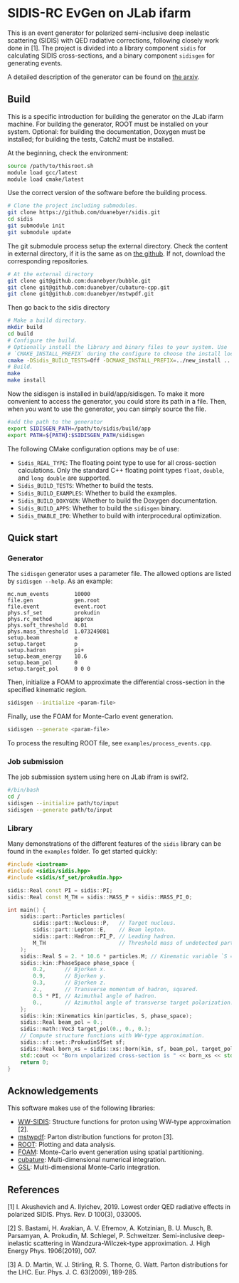 # SIDIS-RC EvGen on JLab ifarm

This is an event generator for polarized semi-inclusive deep inelastic
scattering (SIDIS) with QED radiative corrections, following closely work done
in [1]. The project is divided into a library component `sidis` for calculating
SIDIS cross-sections, and a binary component `sidisgen` for generating events.

A detailed description of the generator can be found on
[the arxiv](https://arxiv.org/abs/2210.03785).

## Build

This is a specific introduction for building the generator on the JLab ifarm machine. For building the generator, ROOT must be installed on your system. Optional: for building
the documentation, Doxygen must be installed; for building the tests, Catch2
must be installed.

At the beginning, check the environment:
```bash
source /path/to/thisroot.sh
module load gcc/latest
module load cmake/latest
```
Use the correct version of the software before the building process. 
```bash
# Clone the project including submodules.
git clone https://github.com/duanebyer/sidis.git
cd sidis
git submodule init
git submodule update
```
The git submodule process setup the external directory. Check the content in external directory, if it is the same as on [the github](https://github.com/duanebyer/sidis/tree/master/external). If not, download the corresponding repositories. 
```bash
# At the external directory
git clone git@github.com:duanebyer/bubble.git
git clone git@github.com:duanebyer/cubature-cpp.git
git clone git@github.com:duanebyer/mstwpdf.git
```
Then go back to the sidis directory

```bash
# Make a build directory.
mkdir build
cd build
# Configure the build.
# Optionally install the library and binary files to your system. Use
# `CMAKE_INSTALL_PREFIX` during the configure to choose the install location.
cmake -DSidis_BUILD_TESTS=Off -DCMAKE_INSTALL_PREFIX=../new_install ..
# Build.
make
make install
```
Now the sidisgen is installed in build/app/sidisgen. To make it more convenient to access the generator, you could store its path in a file. Then, when you want to use the generator, you can simply source the file.
```bash
#add the path to the generator
export SIDISGEN_PATH=/path/to/sidis/build/app
export PATH=${PATH}:$SIDISGEN_PATH/sidisgen
```

The following CMake configuration options may be of use:
* `Sidis_REAL_TYPE`: The floating point type to use for all cross-section
  calculations. Only the standard C++ floating point types `float`, `double`,
  and `long double` are supported.
* `Sidis_BUILD_TESTS`: Whether to build the tests.
* `Sidis_BUILD_EXAMPLES`: Whether to build the examples.
* `Sidis_BUILD_DOXYGEN`: Whether to build the Doxygen documentation.
* `Sidis_BUILD_APPS`: Whether to build the `sidisgen` binary.
* `Sidis_ENABLE_IPO`: Whether to build with interprocedural optimization.

## Quick start

### Generator

The `sidisgen` generator uses a parameter file. The allowed options are listed
by `sidisgen --help`. As an example:

```csv
mc.num_events        10000
file.gen             gen.root
file.event           event.root
phys.sf_set          prokudin
phys.rc_method       approx
phys.soft_threshold  0.01
phys.mass_threshold  1.073249081
setup.beam           e
setup.target         p
setup.hadron         pi+
setup.beam_energy    10.6
setup.beam_pol       0
setup.target_pol     0 0 0
```

Then, initialize a FOAM to approximate the differential cross-section in the
specified kinematic region.

```bash
sidisgen --initialize <param-file>
```

Finally, use the FOAM for Monte-Carlo event generation.

```bash
sidisgen --generate <param-file>
```

To process the resulting ROOT file, see `examples/process_events.cpp`.

### Job submission
The job submission system using here on JLab ifram is swif2. 

```bash
#/bin/bash
cd /
sidisgen --initialize path/to/input
sidisgen --generate path/to/input
```


### Library

Many demonstrations of the different features of the `sidis` library can be
found in the `examples` folder. To get started quickly:

```cpp
#include <iostream>
#include <sidis/sidis.hpp>
#include <sidis/sf_set/prokudin.hpp>

sidis::Real const PI = sidis::PI;
sidis::Real const M_TH = sidis::MASS_P + sidis::MASS_PI_0;

int main() {
	sidis::part::Particles particles(
		sidis::part::Nucleus::P,   // Target nucleus.
		sidis::part::Lepton::E,    // Beam lepton.
		sidis::part::Hadron::PI_P, // Leading hadron.
		M_TH                       // Threshold mass of undetected part.
	);
	sidis::Real S = 2. * 10.6 * particles.M; // Kinematic variable `S = 2 p k1`.
	sidis::kin::PhaseSpace phase_space {
		0.2,      // Bjorken x.
		0.9,      // Bjorken y.
		0.3,      // Bjorken z.
		2.,       // Transverse momentum of hadron, squared.
		0.5 * PI, // Azimuthal angle of hadron.
		0.,       // Azimuthal angle of transverse target polarization.
	};
	sidis::kin::Kinematics kin(particles, S, phase_space);
	sidis::Real beam_pol = 0.;
	sidis::math::Vec3 target_pol(0., 0., 0.);
	// Compute structure functions with WW-type approximation.
	sidis::sf::set::ProkudinSfSet sf;
	sidis::Real born_xs = sidis::xs::born(kin, sf, beam_pol, target_pol);
	std::cout << "Born unpolarized cross-section is " << born_xs << std::endl;
	return 0;
}
```


## Acknowledgements

This software makes use of the following libraries:
* [WW-SIDIS](https://github.com/prokudin/WW-SIDIS): Structure functions for
  proton using WW-type approximation [2].
* [mstwpdf](https://mstwpdf.hepforge.org/): Parton distribution functions for
  proton [3].
* [ROOT](https://root.cern/): Plotting and data analysis.
* [FOAM](http://jadach.web.cern.ch/jadach/Foam/Index.html): Monte-Carlo event
  generation using spatial partitioning.
* [cubature](https://github.com/stevengj/cubature): Multi-dimensional numerical
  integration.
* [GSL](https://www.gnu.org/software/gsl/): Multi-dimensional Monte-Carlo
  integration.

## References

[1] I. Akushevich and A. Ilyichev, 2019. Lowest order QED radiative effects in
    polarized SIDIS. Phys. Rev. D 100(3), 033005.

[2] S. Bastami, H. Avakian, A. V. Efremov, A. Kotzinian, B. U. Musch, B.
    Parsamyan, A. Prokudin, M. Schlegel, P. Schweitzer. Semi-inclusive deep-
	inelastic scattering in Wandzura-Wilczek-type approximation. J. High Energy
	Phys. 1906(2019), 007.

[3] A. D. Martin, W. J. Stirling, R. S. Thorne, G. Watt. Parton distributions
    for the LHC. Eur. Phys. J. C. 63(2009), 189-285.

